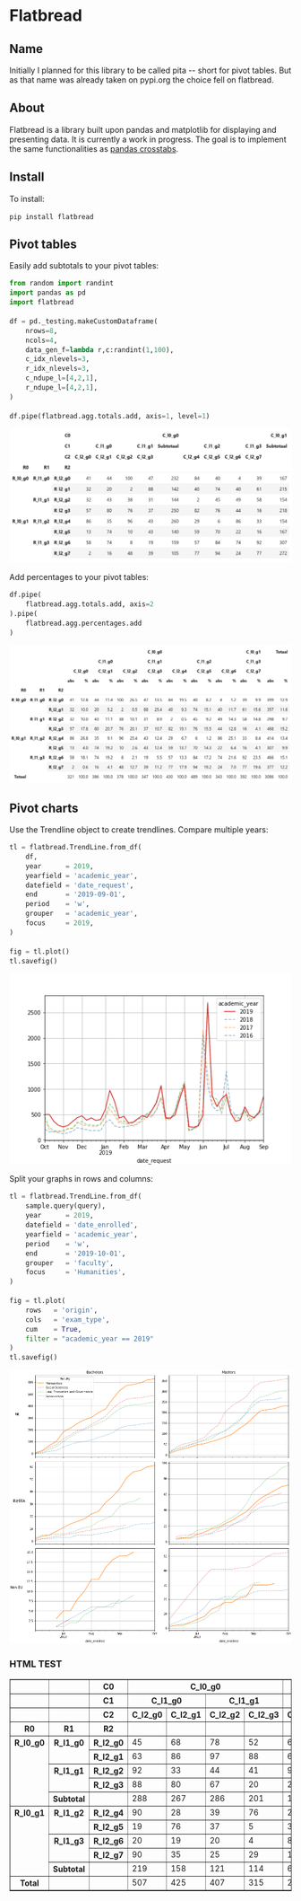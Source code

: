 # Flatbread

## Name
Initially I planned for this library to be called pita -- short for pivot tables. But as that name was already taken on pypi.org the choice fell on flatbread.

## About
Flatbread is a library built upon pandas and matplotlib for displaying and presenting data. It is currently a work in progress. The goal is to implement the same functionalities as [pandas crosstabs](https://github.com/lcvriend/pandas_crosstabs).

## Install
To install:

```pip install flatbread```

## Pivot tables
Easily add subtotals to your pivot tables:

```Python
from random import randint
import pandas as pd
import flatbread

df = pd._testing.makeCustomDataframe(
    nrows=8,
    ncols=4,
    data_gen_f=lambda r,c:randint(1,100),
    c_idx_nlevels=3,
    r_idx_nlevels=3,
    c_ndupe_l=[4,2,1],
    r_ndupe_l=[4,2,1],
)

df.pipe(flatbread.agg.totals.add, axis=1, level=1)
```

![example table](static/example_subtotals.png)

Add percentages to your pivot tables:


```Python
df.pipe(
    flatbread.agg.totals.add, axis=2
).pipe(
    flatbread.agg.percentages.add
)
```

![example table](static/example_percentages.png)

## Pivot charts

Use the Trendline object to create trendlines. Compare multiple years:

```Python
tl = flatbread.TrendLine.from_df(
    df,
    year      = 2019,
    yearfield = 'academic_year',
    datefield = 'date_request',
    end       = '2019-09-01',
    period    = 'w',
    grouper   = 'academic_year',
    focus     = 2019,
)

fig = tl.plot()
tl.savefig()
```

![example graph](static/2020-08-26.date_request.line.abs.p[w].g[academic_year].e[2019-09-01].png)

Split your graphs in rows and columns:

```Python
tl = flatbread.TrendLine.from_df(
    sample.query(query),
    year      = 2019,
    datefield = 'date_enrolled',
    yearfield = 'academic_year',
    period    = 'w',
    end       = '2019-10-01',
    grouper   = 'faculty',
    focus     = 'Humanities',
)

fig = tl.plot(
    rows   = 'origin',
    cols   = 'exam_type',
    cum    = True,
    filter = "academic_year == 2019"
)
tl.savefig()
```

![example graph](static/2020-08-26.date_enrolled.line.cum.p[w].g[faculty].r[origin].c[exam_type].e[2019-10-01].f[academic_year==2019].png)

### HTML TEST

<table border="1" class="dataframe">
  <thead>
    <tr>
      <th></th>
      <th></th>
      <th>C0</th>
      <th colspan="4" halign="left">C_l0_g0</th>
      <th colspan="4" halign="left">C_l0_g1</th>
    </tr>
    <tr>
      <th></th>
      <th></th>
      <th>C1</th>
      <th colspan="2" halign="left">C_l1_g0</th>
      <th colspan="2" halign="left">C_l1_g1</th>
      <th colspan="2" halign="left">C_l1_g2</th>
      <th colspan="2" halign="left">C_l1_g3</th>
    </tr>
    <tr>
      <th></th>
      <th></th>
      <th>C2</th>
      <th>C_l2_g0</th>
      <th>C_l2_g1</th>
      <th>C_l2_g2</th>
      <th>C_l2_g3</th>
      <th>C_l2_g4</th>
      <th>C_l2_g5</th>
      <th>C_l2_g6</th>
      <th>C_l2_g7</th>
    </tr>
    <tr>
      <th>R0</th>
      <th>R1</th>
      <th>R2</th>
      <th></th>
      <th></th>
      <th></th>
      <th></th>
      <th></th>
      <th></th>
      <th></th>
      <th></th>
    </tr>
  </thead>
  <tbody>
    <tr>
      <th rowspan="5" valign="top">R_l0_g0</th>
      <th rowspan="2" valign="top">R_l1_g0</th>
      <th>R_l2_g0</th>
      <td halign="right">45</td>
      <td halign="right">68</td>
      <td halign="right">78</td>
      <td halign="right">52</td>
      <td halign="right">6</td>
      <td halign="right">25</td>
      <td halign="right">99</td>
      <td halign="right">42</td>
    </tr>
    <tr>
      <th>R_l2_g1</th>
      <td>63</td>
      <td>86</td>
      <td>97</td>
      <td>88</td>
      <td>60</td>
      <td>20</td>
      <td>24</td>
      <td>10</td>
    </tr>
    <tr>
      <th rowspan="2" valign="top">R_l1_g1</th>
      <th>R_l2_g2</th>
      <td>92</td>
      <td>33</td>
      <td>44</td>
      <td>41</td>
      <td>95</td>
      <td>48</td>
      <td>36</td>
      <td>25</td>
    </tr>
    <tr>
      <th>R_l2_g3</th>
      <td>88</td>
      <td>80</td>
      <td>67</td>
      <td>20</td>
      <td>28</td>
      <td>83</td>
      <td>96</td>
      <td>38</td>
    </tr>
    <tr>
      <th>Subtotal</th>
      <th></th>
      <td>288</td>
      <td>267</td>
      <td>286</td>
      <td>201</td>
      <td>189</td>
      <td>176</td>
      <td>255</td>
      <td>115</td>
    </tr>
    <tr>
      <th rowspan="5" valign="top">R_l0_g1</th>
      <th rowspan="2" valign="top">R_l1_g2</th>
      <th>R_l2_g4</th>
      <td>90</td>
      <td>28</td>
      <td>39</td>
      <td>76</td>
      <td>2</td>
      <td>88</td>
      <td>18</td>
      <td>47</td>
    </tr>
    <tr>
      <th>R_l2_g5</th>
      <td>19</td>
      <td>76</td>
      <td>37</td>
      <td>5</td>
      <td>38</td>
      <td>59</td>
      <td>88</td>
      <td>7</td>
    </tr>
    <tr>
      <th rowspan="2" valign="top">R_l1_g3</th>
      <th>R_l2_g6</th>
      <td>20</td>
      <td>19</td>
      <td>20</td>
      <td>4</td>
      <td>8</td>
      <td>59</td>
      <td>64</td>
      <td>11</td>
    </tr>
    <tr>
      <th>R_l2_g7</th>
      <td>90</td>
      <td>35</td>
      <td>25</td>
      <td>29</td>
      <td>13</td>
      <td>22</td>
      <td>2</td>
      <td>55</td>
    </tr>
    <tr>
      <th>Subtotal</th>
      <th></th>
      <td>219</td>
      <td>158</td>
      <td>121</td>
      <td>114</td>
      <td>61</td>
      <td>228</td>
      <td>172</td>
      <td>120</td>
    </tr>
    <tr>
      <th>Total</th>
      <th></th>
      <th></th>
      <td>507</td>
      <td>425</td>
      <td>407</td>
      <td>315</td>
      <td>250</td>
      <td>404</td>
      <td>427</td>
      <td>235</td>
    </tr>
  </tbody>
</table>
